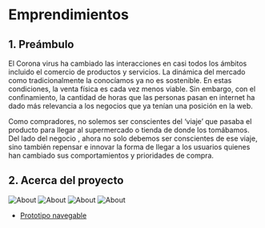 # Emprendimientos


## 1. Preámbulo

El Corona virus ha cambiado las interacciones en casi todos los ámbitos incluido el comercio de productos y servicios. La dinámica del mercado como tradicionalmente la conocíamos ya no es sostenible. En estas condiciones, la venta física es cada vez menos viable. Sin embargo, con el confinamiento, la cantidad de horas que las personas pasan en internet ha dado más relevancia a los negocios que ya tenían una posición en la web. 

Como compradores, no solemos ser conscientes del ‘viaje’ que pasaba el producto para llegar al supermercado o tienda de donde los tomábamos. Del lado del negocio , ahora no solo debemos ser conscientes de ese viaje, sino también repensar e innovar la forma de llegar a los usuarios quienes han cambiado sus comportamientos y prioridades de compra. 

## 2. Acerca del proyecto

![About](https://github.com/elizaolmedo/ux-cohort-mixto/blob/master/01-small-businesses/85802469-a0969300-b70a-11ea-84bf-e024d1eee8db.png)
![About](https://github.com/elizaolmedo/ux-cohort-mixto/blob/master/01-small-businesses/85802472-a1c7c000-b70a-11ea-836d-3a3954958609.png)
![About](https://github.com/elizaolmedo/ux-cohort-mixto/blob/master/01-small-businesses/85802479-a55b4700-b70a-11ea-86e0-589b51114e75%20(1).png)
![About](https://github.com/elizaolmedo/ux-cohort-mixto/blob/master/01-small-businesses/85802482-a68c7400-b70a-11ea-8bb6-cb2716f7f505.png)


- [Prototipo navegable](https://www.figma.com/proto/rucEWhSlq3XgGdnqPcZKlm/Prototipo-Final-%C3%81mate?node-id=911%3A6843&scaling=contain)





